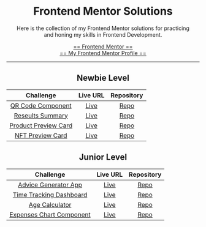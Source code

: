 <div align="center">

# Frontend Mentor Solutions

Here is the collection of my Frontend Mentor solutions for practicing<br>and honing my skills in Frontend Development.

[== Frontend Mentor ==](https://www.frontendmentor.io/home)<br>
[== My Frontend Mentor Profile ==](https://www.frontendmentor.io/profile/Lemon1903)

---

## Newbie Level

|                                                 Challenge                                                  |                                              Live URL                                               |                                                    Repository                                                    |
| :--------------------------------------------------------------------------------------------------------: | :-------------------------------------------------------------------------------------------------: | :--------------------------------------------------------------------------------------------------------------: |
|         [QR Code Component](https://www.frontendmentor.io/challenges/qr-code-component-iux_sIO_H)          |       [Live](https://lemon1903.github.io/Frontend-Mentor-Solutions/Newbie/qr_code_component)        |       [Repo](https://github.com/Lemon1903/Frontend-Mentor-Solutions/tree/master/Newbie/qr_code_component)        |
|     [Reseults Summary](https://www.frontendmentor.io/challenges/results-summary-component-CE_K6s0maV)      |   [Live](https://lemon1903.github.io/Frontend-Mentor-Solutions/Newbie/results_summary_component)    |   [Repo](https://github.com/Lemon1903/Frontend-Mentor-Solutions/tree/master/Newbie/results_summary_component)    |
| [Product Preview Card](https://www.frontendmentor.io/challenges/product-preview-card-component-GO7UmttRfa) | [Live](https://lemon1903.github.io/Frontend-Mentor-Solutions/Newbie/product_preview_card_component) | [Repo](https://github.com/Lemon1903/Frontend-Mentor-Solutions/tree/master/Newbie/product_preview_card_component) |
|     [NFT Preview Card](https://www.frontendmentor.io/challenges/nft-preview-card-component-SbdUL_w0U)      |   [Live](https://lemon1903.github.io/Frontend-Mentor-Solutions/Newbie/nft_preview_card_component)   |   [Repo](https://github.com/Lemon1903/Frontend-Mentor-Solutions/tree/master/Newbie/nft_preview_card_component)   |

## Junior Level

|                                                Challenge                                                 |                                           Live URL                                            |                                                 Repository                                                 |
| :------------------------------------------------------------------------------------------------------: | :-------------------------------------------------------------------------------------------: | :--------------------------------------------------------------------------------------------------------: |
|     [Advice Generator App](https://www.frontendmentor.io/challenges/advice-generator-app-QdUG-13db)      |   [Live](https://lemon1903.github.io/Frontend-Mentor-Solutions/Junior/advice_generator_app)   |   [Repo](https://github.com/Lemon1903/Frontend-Mentor-Solutions/tree/master/Junior/advice_generator_app)   |
|  [Time Tracking Dashboard](https://www.frontendmentor.io/challenges/time-tracking-dashboard-UIQ7167Jw)   | [Live](https://lemon1903.github.io/Frontend-Mentor-Solutions/Junior/time_tracking_dashboard)  | [Repo](https://github.com/Lemon1903/Frontend-Mentor-Solutions/tree/master/Junior/time_tracking_dashboard)  |
|         [Age Calculator](https://www.frontendmentor.io/challenges/age-calculator-app-dF9DFFpj-Q)         |    [Live](https://lemon1903.github.io/Frontend-Mentor-Solutions/Junior/age_calculator_app)    |    [Repo](https://github.com/Lemon1903/Frontend-Mentor-Solutions/tree/master/Junior/age_calculator_app)    |
| [Expenses Chart Component](https://www.frontendmentor.io/challenges/expenses-chart-component-e7yJBUdjwt) | [Live](https://lemon1903.github.io/Frontend-Mentor-Solutions/Junior/expenses_chart_component) | [Repo](https://github.com/Lemon1903/Frontend-Mentor-Solutions/tree/master/Junior/expenses_chart_component) |

</div>
